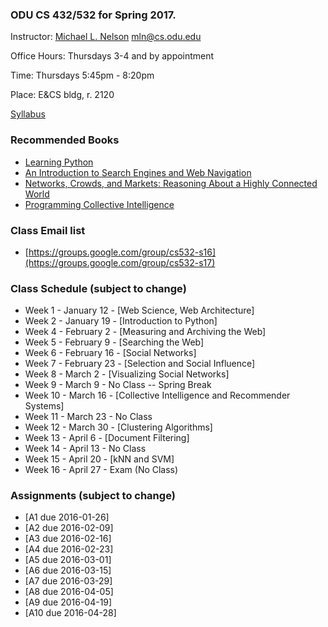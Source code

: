 ### ODU CS 432/532 for Spring 2017.
Instructor: [Michael L. Nelson](http://www.cs.odu.edu/~mln/) <mln@cs.odu.edu> 

Office Hours: Thursdays 3-4 and by appointment

Time: Thursdays 5:45pm - 8:20pm

Place: E&CS bldg, r. 2120

[Syllabus](https://raw.githubusercontent.com/phonedude/cs532-s17/master/syllabus.txt)

### Recommended Books
* [Learning Python](http://shop.oreilly.com/product/9780596158071.do)
* [An Introduction to Search Engines and Web Navigation](http://www.wiley.com/WileyCDA/WileyTitle/productCd-047052684X.html)
* [Networks, Crowds, and Markets: Reasoning About a Highly Connected World ](http://www.cs.cornell.edu/home/kleinber/networks-book/)
* [Programming Collective Intelligence ](http://shop.oreilly.com/product/9780596529321.do)

### Class Email list
* [https://groups.google.com/group/cs532-s16](https://groups.google.com/group/cs532-s17)

### Class Schedule (subject to change)
* Week 1 - January 12 - [Web Science, Web Architecture]
* Week 2 - January 19 - [Introduction to Python]
* Week 4 - February 2 - [Measuring and Archiving the Web]
* Week 5 - February 9 - [Searching the Web]
* Week 6 - February 16 - [Social Networks]
* Week 7 - February 23 - [Selection and Social Influence]
* Week 8 - March 2 - [Visualizing Social Networks]
* Week 9 - March 9 - No Class -- Spring Break
* Week 10 - March 16 - [Collective Intelligence and Recommender Systems]
* Week 11 - March 23 - No Class
* Week 12 - March 30 - [Clustering Algorithms]
* Week 13 - April 6 - [Document Filtering]
* Week 14 - April 13 - No Class
* Week 15 - April 20 - [kNN and SVM] 
* Week 16 - April 27 - Exam (No Class)

### Assignments (subject to change)
* [A1 due 2016-01-26] 
* [A2 due 2016-02-09] 
* [A3 due 2016-02-16] 
* [A4 due 2016-02-23] 
* [A5 due 2016-03-01] 
* [A6 due 2016-03-15] 
* [A7 due 2016-03-29] 
* [A8 due 2016-04-05] 
* [A9 due 2016-04-19]
* [A10 due 2016-04-28] 
